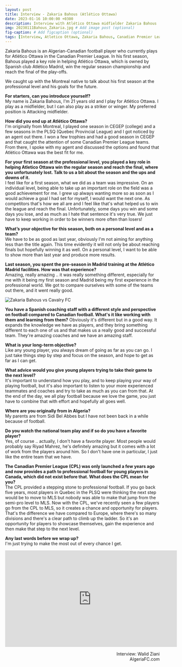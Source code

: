 ```yaml
---
layout: post
title: Interview - Zakaria Bahous (Atlético Ottawa)
date: 2023-01-16 10:00:00 +0300
description: Interview with Atlético Ottawa midfielder Zakaria Bahous 
img: 20230111Bahous_Zakaria.jpg # Add image post (optional)
fig-caption: # Add figcaption (optional)
tags: [Interview, Atletico Ottawa, Zakaria Bahous, Canadian Premier League, CanPL]
---
```

Zakaria Bahous is an Algerian-Canadian football player who currently plays for Atlético Ottawa in the Canadian Premier League. In his first season, Bahous played a key role in helping Atlético Ottawa, which is owned by Spanish club Atlético Madrid, win the regular season championship and reach the final of the play-offs. 

We caught up with the Montreal native to talk about his first season at the professional level and his goals for the future.

**For starters, can you introduce yourself?**<br>
My name is Zakaria Bahous, I'm 21 years old and I play for Atlético Ottawa. I play as a midfielder, but I can also play as a striker or winger. My preferred position is Attacking midfielder.

**How did you end up at Atlético Ottawa?**<br>
I'm originally from Montreal, I played one season in CEGEP (college) and a few seasons in the PLSQ (Quebec Provincial League) and I got noticed by an agent out there. I won a few trophies and had a good season in CEGEP and that caught the attention of some Canadian Premier League teams. From there, I spoke with my agent and discussed the options and found that Atlético Ottawa was the best fit for me.

**For your first season at the professional level, you played a key role in helping Atletico Ottawa win the regular season and reach the final, where you unfortunately lost. Talk to us a bit about the season and the ups and downs of it.**<br>
I feel like for a first season, what we did as a team was impressive. On an individual level, being able to take up an important role on the field was a good achievement for me. I grew up always wanting more so as soon as I would achieve a goal I had set for myself, I would want the next one. As competitors that's how we all are and I feel like that's what helped us to win the league and reach the final. Unfortunately, some days you win and some days you lose, and as much as I hate that sentence it's very true. We just have to keep working in order to be winners more often than losers!

**What’s your objective for this season, both on a personal level and as a team?**<br>
We have to be as good as last year, obviously I'm not aiming for anything less than the title again. This time evidently it will not only be about reaching finals but hopefully winning it as well. On a personal level, I want to be able to show more than last year and produce more results. 

**Last season, you spent the pre-season in Madrid training at the Atlético Madrid facilities. How was that experience?**<br>
Amazing, really amazing .. it was really something different, especially for me with it being my first season and Madrid being my first experience in the professional world. We got to compare ourselves with some of the teams out there, and it went really good.

![Zakaria Bahous vs Cavalry FC]({{site.baseurl}}/assets/img/20230111Bahous_Zakaria2.png)

**You have a Spanish coaching staff with a different style and perspective on football compared to Canadian football. What's it like working with them and learning from them?**
Obviously it's different but in a good way. It expands the knowledge we have as players, and they bring something different to each one of us and that makes us a really good and successful team. They're amazing coaches and we have an amazing staff.

**What is your long-term objective?**<br>
Like any young player, you always dream of going as far as you can go. I just take things step by step and focus on the season, and hope to get as far as I can get.

**What advice would you give young players trying to take their game to the next level?**<br>
It's important to understand how you play, and to keep playing your way of playing football, but it's also important to listen to your more experienced teammates and coaches and try to take as much as you can from that. At the end of the day, we all play football because we love the game, you just have to combine that with effort and hopefully all goes well.

**Where are you originally from in Algeria?**<br>
My parents are from Sidi Bel Abbes but I have not been back in a while because of football.

**Do you watch the national team play and if so do you have a favorite player?**<br>
Yes, of course .. actually, I don't have a favorite player. Most people would probably say Riyad Mahrez, he's definitely amazing but it comes with a lot of work from the players around him. So I don't have one in particular, I just like the entire team that we have.

**The Canadian Premier League (CPL) was only launched a few years ago and now provides a path to professional football for young players in Canada, which did not exist before that. What does the CPL mean for you?**<br>
The CPL provided a stepping stone to professional football. If you go back five years, most players in Quebec in the PLSQ were thinking the next step would be to move to MLS but nobody was able to make that jump from the semi-pro level to MLS. Now with the CPL, we've recently seen a few players go from the CPL to MLS, so it creates a chance and opportunity for players. That's the difference we have compared to Europe, where there's so many divisions and there's a clear path to climb up the ladder. So it's an opportunity for players to showcase themselves, gain the experience and then make that step to the next level.

**Any last words before we wrap up?**<br>
I'm just trying to make the most out of every chance I get. 

<p style="text-align:center"><iframe width="560" height="315" src="https://www.youtube.com/embed/tzZd3oavAdw" title="YouTube video player" frameborder="0" allow="accelerometer; autoplay; clipboard-write; encrypted-media; gyroscope; picture-in-picture; web-share" allowfullscreen></iframe></p>

<p style='text-align: right;'>Interview: Walid Ziani<br>
AlgeriaFC.com </p>
